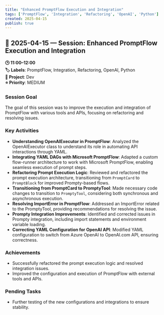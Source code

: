 ```yaml
---
title: "Enhanced PromptFlow Execution and Integration"
tags: ['PromptFlow', 'Integration', 'Refactoring', 'OpenAI', 'Python']
created: 2025-04-15
publish: true
---
```


## 📅 2025-04-15 — Session: Enhanced PromptFlow Execution and Integration

**🕒 11:00–12:00**  
**🏷️ Labels**: PromptFlow, Integration, Refactoring, OpenAI, Python  
**📂 Project**: Dev  
**⭐ Priority**: MEDIUM  


### Session Goal
The goal of this session was to improve the execution and integration of PromptFlow with various tools and APIs, focusing on refactoring and resolving issues.

### Key Activities
- **Understanding OpenAIExecutor in PromptFlow**: Analyzed the OpenAIExecutor class to understand its role in automating API interactions through YAML.
- **Integrating YAML DAGs with Microsoft PromptFlow**: Adapted a custom flow-runner architecture to work with Microsoft PromptFlow, enabling seamless execution of prompt steps.
- **Refactoring Prompt Execution Logic**: Reviewed and refactored the prompt execution architecture, transitioning from `PromptCard` to `PromptBlock` for improved Prompty-based flows.
- **Transitioning from PromptCard to PromptyTool**: Made necessary code changes to transition to `PromptyTool`, considering both synchronous and asynchronous execution.
- **Resolving ImportError in PromptFlow**: Addressed an ImportError related to the PromptyTool, providing recommendations for resolving the issue.
- **Prompty Integration Improvements**: Identified and corrected issues in Prompty integration, including import statements and environment variable loading.
- **Correcting YAML Configuration for OpenAI API**: Modified YAML configuration to switch from Azure OpenAI to OpenAI.com API, ensuring correctness.

### Achievements
- Successfully refactored the prompt execution logic and resolved integration issues.
- Improved the configuration and execution of PromptFlow with external tools and APIs.

### Pending Tasks
- Further testing of the new configurations and integrations to ensure stability.
